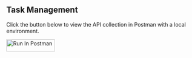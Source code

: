 ## Task Management

Click the button below to view the API collection in Postman with a local environment.

[<img src="https://run.pstmn.io/button.svg" alt="Run In Postman" style="width: 128px; height: 32px;">](https://app.getpostman.com/run-collection/16522993-0107badb-1cd4-4aa0-8b85-82e83be8e71a?action=collection%2Ffork&source=rip_markdown&collection-url=entityId%3D16522993-0107badb-1cd4-4aa0-8b85-82e83be8e71a%26entityType%3Dcollection%26workspaceId%3Dad15be9e-f77a-4b3b-8035-d2fb3f3bef97)